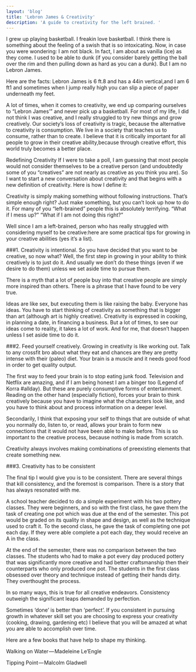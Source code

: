 ```yaml
---
layout: 'blog'
title: 'Lebron James & Creativity'
description: 'A guide to creativity for the left brained. '
---
```

I grew up playing basketball. I freakin love basketball. I think there is something about the feeling of a swish that is so intoxicating. Now, in case you were wondering: I am not black. In fact, I am about as vanilla (ice) as they come. I used to be able to dunk (if you consider barely getting the ball over the rim and then pulling down as hard as you can a dunk). But I am no Lebron James.

Here are the facts: Lebron James is 6 ft.8 and has a 44in vertical,and I am 6 ft1 and sometimes when I jump really high you can slip a piece of paper underneath my feet.

A lot of times, when it comes to creativity, we end up comparing ourselves to “Lebron James’” and never pick up a basketball. For most of my life, I did not think I was creative, and I really struggled to try new things and grow creatively. Our society’s loss of creativity is tragic, because the alternative to creativity is consumption. We live in a society that teaches us to consume, rather than to create. I believe that it is critically important for all people to grow in their creative ability,because through creative effort, this world truly becomes a better place.

Redefining Creativity
If I were to take a poll, I am guessing that most people would not consider themselves to be a creative person (and undoubtedly some of you “creatives” are not nearly as creative as you think you are). So I want to start a new conversation about creativity and that begins with a new definition of creativity. Here is how I define it:

Creativity is simply making something without following instructions.
That’s simple enough right? Just make something, but you can’t look up how to do it. For many of you “left-brained” people this is absolutely terrifying. “What if I mess up?” “What if I am not doing this right?”

Well since I am a left-brained, person who has really struggled with considering myself to be creative:here are some practical tips for growing in your creative abilities (yes it’s a list).

###1. Creativity is intentional.
So you have decided that you want to be creative, so now what? Well, the first step in growing in your ability to think creatively is to just do it. And usually we don’t do these things (even if we desire to do them) unless we set aside time to pursue them.

There is a myth that a lot of people buy into that creative people are simply more inspired than others. There is a phrase that I have found to be very true.

Ideas are like sex, but executing them is like raising the baby.
Everyone has ideas. You have to start thinking of creativity as something that is bigger than art (although art is highly creative). Creativity is expressed in cooking, in planning a date, in financing a business. But a lot of times, to see our ideas come to reality, it takes a lot of work. And for me, that doesn’t happen unless I set aside time to do it.

###2. Feed yourself creatively.
Growing in creativity is like working out. Talk to any crossfit bro about what they eat and chances are they are pretty intense with their (paleo) diet. Your brain is a muscle and it needs good food in order to get quality output.

The first way to feed your brain is to stop eating junk food. Television and Netflix are amazing, and if I am being honest I am a binger too (Legend of Korra #allday). But these are purely consumptive forms of entertainment. Reading on the other hand (especially fiction), forces your brain to think creatively because you have to imagine what the characters look like, and you have to think about and process information on a deeper level.

Secondarily, I think that exposing your self to things that are outside of what you normally do, listen to, or read, allows your brain to form new connections that it would not have been able to make before. This is so important to the creative process, because nothing is made from scratch.

Creativity always involves making combinations of preexisting elements that create something new.

###3. Creativity has to be consistent

The final tip I would give you is to be consistent. There are several things that kill consistency, and the foremost is comparison. There is a story that has always resonated with me.

A school teacher decided to do a simple experiment with his two pottery classes. They were beginners, and so with the first class, he gave them the task of creating one pot which was due at the end of the semester. This pot would be graded on its quality in shape and design, as well as the technique used to craft it. To the second class, he gave the task of completing one pot each day. If they were able complete a pot each day, they would receive an A in the class.

At the end of the semester, there was no comparison between the two classes. The students who had to make a pot every day produced pottery that was significantly more creative and had better craftsmanship then their counterparts who only produced one pot. The students in the first class obsessed over theory and technique instead of getting their hands dirty. They overthought the process.

In so many ways, this is true for all creative endeavors. Consistency outweigh the significant leaps demanded by perfection.

Sometimes ‘done’ is better than ‘perfect’.
If you consistent in pursuing growth in whatever skill set you are choosing to express your creativity (cooking, drawing, gardening etc) I believe that you will be amazed at what you are able to accomplish over time.

Here are a few books that have help to shape my thinking.

Walking on Water — Madeleine Le’Engle

Tipping Point — Malcolm Gladwell